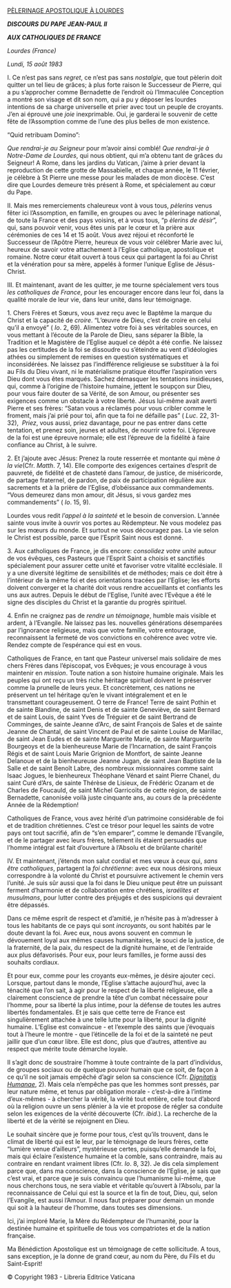 [PÈLERINAGE APOSTOLIQUE À LOURDES](/content/john-paul-ii/fr/travels/sub_index1983/trav_lourdes.html)

***DISCOURS*** ***DU PAPE JEAN-PAUL II***

***AUX CATHOLIQUES DE FRANCE***

*Lourdes* *(France)*

*Lundi, 15 août 1983*

I. Ce n’est pas sans *regret*, ce n’est pas sans *nostalgie*, que tout pèlerin doit quitter un tel lieu de grâces; à plus forte raison le Successeur de Pierre, qui a pu s’approcher comme Bernadette de l’endroit où l’Immaculée Conception a montré son visage et dit son nom, qui a pu y déposer les lourdes intentions de sa charge universelle et prier avec tout un peuple de croyants. J’en ai éprouvé une *joie* inexprimable. Oui, je garderai le souvenir de cette fête de l’Assomption comme de l’une des plus belles de mon existence.

“Quid retribuam Domino”:

*Que rendrai-je au Seigneur* pour m’avoir ainsi comblé! *Que rendrai-je à Notre-Dame de Lourdes*, qui nous obtient, qui m’a obtenu tant de grâces du Seigneur! A Rome, dans les jardins du Vatican, j’aime à prier devant la reproduction de cette grotte de Massabielle, et chaque année, le 11 février, je célèbre à St Pierre une messe pour les malades de mon diocèse. C’est dire que Lourdes demeure très présent à Rome, et spécialement au cœur du Pape.

II. Mais mes remerciements chaleureux vont à vous tous, *pèlerins* venus fêter ici l’Assomption, en famille, en groupes ou avec le pèlerinage national, de toute la France et des pays voisins, et à vous tous, “p *èlerins de désir*”, qui, sans pouvoir venir, vous êtes unis par le cœur et la prière aux cérémonies de ces 14 et 15 août. Vous avez réjoui et réconforté le Successeur de l’Apôtre Pierre, heureux de vous voir célébrer Marie avec lui, heureux de savoir votre attachement à l’Eglise catholique, apostolique et romaine. Notre cœur était ouvert à tous ceux qui partagent la foi au Christ et la vénération pour sa mère, appelés à former l’unique Eglise de Jésus-Christ.

III. Et maintenant, avant de les quitter, je me tourne spécialement vers tous *les catholiques de France*, pour les encourager encore dans leur foi, dans la qualité morale de leur vie, dans leur unité, dans leur témoignage.

1\. Chers Frères et Sœurs, vous avez reçu avec le Baptême la marque du Christ et la capacité de *croire*. “L’œuvre de Dieu, c’est de croire en celui qu’il a envoyé” ( *Io*. 2, 69). Alimentez votre foi à ses véritables sources, en vous mettant à l’écoute de la Parole de Dieu, sans séparer la Bible, la Tradition et le Magistère de l’Eglise auquel ce dépôt a été confie. Ne laissez pas les certitudes de la foi se dissoudre ou s’éteindre au vent d’idéologies athées ou simplement de remises en question systématiques et inconsidérées. Ne laissez pas l’indifférence religieuse se substituer à la foi au Fils du Dieu vivant, ni le matérialisme pratique étouffer l’aspiration vers Dieu dont vous êtes marqués. Sachez démasquer les tentations insidieuses, qui, comme à l’origine de l’histoire humaine, jettent le soupçon sur Dieu, pour vous faire douter de sa Vérité, de son Amour, ou présenter ses exigences comme un obstacle à votre liberté. Jésus lui-même avait averti Pierre et ses frères: “Satan vous a réclamés pour vous cribler comme le froment, mais j’ai prié pour toi, afin que ta foi ne défaille pas” ( *Luc*. 22, 31-32),  *Priez*, vous aussi, priez davantage, pour ne pas entrer dans cette tentation, et prenez soin, jeunes et adultes, de nourrir votre foi. L’épreuve de la foi est une épreuve normale; elle est l’épreuve de la fidélité à faire confiance au Christ, à le suivre.

2\. Et j’ajoute avec Jésus: Prenez la route resserrée et montante qui mène *à la vie*(Cfr. *Matth*. 7, 14). Elle comporte des exigences certaines d’esprit de pauvreté, de fidélité et de chasteté dans l’amour, de justice, de miséricorde, de partage fraternel, de pardon, de paix de participation régulière aux sacrements et à la prière de l’Eglise, d’obéissance aux commandements. “Vous demeurez dans mon amour, dit Jésus, si vous gardez mes commandements” ( *Io*. 15, 9).

Lourdes vous redit *l’appel à la sainteté* et le besoin de conversion. L’année sainte vous invite à ouvrir vos portes au Rédempteur. Ne vous modelez pas sur les mœurs du monde. Et surtout ne vous découragez pas. La vie selon le Christ est possible, parce que l’Esprit Saint nous est donné.

3\. Aux catholiques de France, je dis encore: *consolidez votre unité* autour de vos évêques, ces Pasteurs que l’Esprit Saint a choisis et sanctifiés spécialement pour assurer cette unité et favoriser votre vitalité ecclésiale. Il y a une diversité légitime de sensibilités et de méthodes; mais ce doit être à l’intérieur de la même foi et des orientations tracées par l’Eglise; les efforts doivent converger et la charité doit vous rendre accueillants et confiants les uns aux autres. Depuis le début de l’Eglise, l’unité avec l’Evêque a été le signe des disciples du Christ et la garantie du progrès spirituel.

4\. Enfin ne craignez pas de *rendre un témoignage*, humble mais visible et ardent, à l’Evangile. Ne laissez pas les. nouvelles générations désemparées par l’ignorance religieuse, mais que votre famille, votre entourage, reconnaissent la fermeté de vos convictions en cohérence avec votre vie. Rendez compte de l’espérance qui est en vous.

Catholiques de France, en tant que Pasteur universel mais solidaire de mes chers Frères dans l’épiscopat, vos Evêques; je vous encourage à vous maintenir en *mission*. Toute nation a son histoire humaine originale. Mais les peuples qui ont reçu un très riche héritage spirituel doivent le préserver comme la prunelle de leurs yeux. Et concrètement, ces nations ne préservent un tel héritage qu’en le vivant intégralement et en le transmettant courageusement. O terre de France! Terre de saint Pothin et de sainte Blandine, de saint Denis et de sainte Geneviève, de saint Bernard et de saint Louis, de saint Yves de Tréguier et de saint Bertrand de Comminges, de sainte Jeanne d’Arc, de saint François de Sales et de sainte Jeanne de Chantal, de saint Vincent de Paul et de sainte Louise de Marillac, de saint Jean Eudes et de sainte Marguerite Marie, de sainte Marguerite Bourgeoys et de la bienheureuse Marie de l’Incarnation, de saint François Régis et de saint Louis Marie Grignion de Montfort, de sainte Jeanne Delanoue et de la bienheureuse Jeanne Jugan, de saint Jean Baptiste de la Salle et de saint Benoît Labre, des nombreux missionnaires comme saint Isaac Jogues, le bienheureux Théophane Vénard et saint Pierre Chanel, du saint Curé d’Ars, de sainte Thérèse de Lisieux, de Frédéric Ozanam et de Charles de Foucauld, de saint Michel Garricoïts de cette région, de sainte Bernadette, canonisée voilà juste cinquante ans, au cours de la précédente Année de la Rédemption!

Catholiques de France, vous avez hérité d’un patrimoine considérable de foi et de tradition chrétiennes. C’est ce trésor pour lequel les saints de votre pays ont tout sacrifié, afin de “s’en emparer”, comme le demande l’Evangile, et de le partager avec leurs frères, tellement ils étaient persuadés que l’homme intégral est fait d’ouverture à l’Absolu et de brûlante charité!

IV. Et maintenant, j’étends mon salut cordial et mes vœux à ceux qui, *sans être catholiques*, partagent la *foi chrétienne*: avec eux nous désirons mieux correspondre à la volonté du Christ et poursuivre activement le chemin vers l’unité. Je suis sûr aussi que la foi dans le Dieu unique peut être un puissant ferment d’harmonie et de collaboration entre chrétiens, *israélites et musulmans*, pour lutter contre des préjugés et des suspicions qui devraient être dépassés.

Dans ce même esprit de respect et d’amitié, je n’hésite pas à m’adresser à tous les habitants de ce pays qui sont *incroyants*, ou sont habités par le doute devant la foi. Avec eux, nous avons souvent en commun le dévouement loyal aux mêmes causes humanitaires, le souci de la justice, de la fraternité, de la paix, du respect de la dignité humaine, et de l’entraide aux plus défavorisés. Pour eux, pour leurs familles, je forme aussi des souhaits cordiaux.

Et pour eux, comme pour les croyants eux-mêmes, je désire ajouter ceci. Lorsque, partout dans le monde, l’Eglise s’attache aujourd’hui, avec la ténacité que l’on sait, à agir pour le respect de la liberté religieuse, elle a clairement conscience de prendre la tête d’un combat nécessaire pour l’homme, pour sa liberté la plus intime, pour la défense de toutes les autres libertés fondamentales. Et je sais que cette terre de France est singulièrement attachée à une telle lutte pour la liberté, pour la dignité humaine. L’Eglise est convaincue - et l’exemple des saints que j’évoquais tout à l’heure le montre - que l’étincelle de la foi et de la sainteté ne peut jaillir que d’un cœur libre. Elle est donc, plus que d’autres, attentive au respect que mérite toute démarche loyale.

Il s’agit donc de soustraire l’homme à toute contrainte de la part d’individus, de groupes sociaux ou de quelque pouvoir humain que ce soit, de façon à ce qu’il ne soit jamais empêché d’agir selon sa conscience (Cfr. *[Dignitatis Humanae](http://www.vatican.va/archive/hist_councils/ii_vatican_council/documents/vat-ii_decl_19651207_dignitatis-humanae_fr.html)*, 2). Mais cela n’empêche pas que les hommes sont pressés, par leur nature même, et tenus par obligation morale - c’est-à-dire à l’intime d’eux-mêmes - à chercher la vérité, la vérité tout entière, celle tout d’abord où la religion ouvre un sens plénier à la vie et propose de régler sa conduite selon les exigences de la vérité découverte (Cfr. *ibid*.). La recherche de la liberté et de la vérité se rejoignent en Dieu.

Le souhait sincère que je forme pour tous, c’est qu’ils trouvent, dans le climat de liberté qui est le leur, par le témoignage de leurs frères, cette “lumière venue d’ailleurs”, mystérieuse certes, puisqu’elle demande la foi, mais qui éclaire l’existence humaine et la comble, sans contraindre, mais au contraire en rendant vraiment libres (Cfr. *Io*. 8, 32). Je dis cela simplement parce que, dans ma conscience, dans la conscience de l’Eglise, je sais que c’est vrai, et parce que je suis convaincu que l’humanisme lui-même, que nous cherchons tous, ne sera viable et véritable qu’ouvert à l’Absolu, par la reconnaissance de Celui qui est la source et la fin de tout, Dieu, qui, selon l’Evangile, est aussi l’Amour. Il nous faut préparer pour demain un monde qui soit à la hauteur de l’homme, dans toutes ses dimensions.

Ici, j’ai imploré Marie, la Mère du Rédempteur de l’humanité, pour la destinée humaine et spirituelle de tous vos compatriotes et de la nation française.

Ma Bénédiction Apostolique est un témoignage de cette sollicitude. A tous, sans exception, je la donne de grand cœur, au nom du Père, du Fils et du Saint-Esprit!

© Copyright 1983 - Libreria Editrice Vaticana